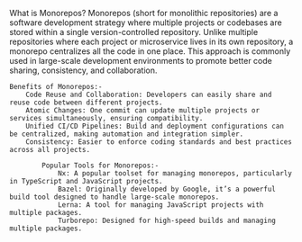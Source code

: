 What is Monorepos?
Monorepos (short for monolithic repositories) are a software development strategy where multiple projects or codebases are stored within a single version-controlled repository. Unlike multiple repositories where each project or microservice lives in its own repository, a monorepo centralizes all the code in one place. This approach is commonly used in large-scale development environments to promote better code sharing, consistency, and collaboration.

    Benefits of Monorepos:-
        Code Reuse and Collaboration: Developers can easily share and reuse code between different projects.
        Atomic Changes: One commit can update multiple projects or services simultaneously, ensuring compatibility.
        Unified CI/CD Pipelines: Build and deployment configurations can be centralized, making automation and integration simpler.
        Consistency: Easier to enforce coding standards and best practices across all projects.

            Popular Tools for Monorepos:- 
                Nx: A popular toolset for managing monorepos, particularly in TypeScript and JavaScript projects.
                Bazel: Originally developed by Google, it’s a powerful build tool designed to handle large-scale monorepos.
                Lerna: A tool for managing JavaScript projects with multiple packages.
                Turborepo: Designed for high-speed builds and managing multiple packages.